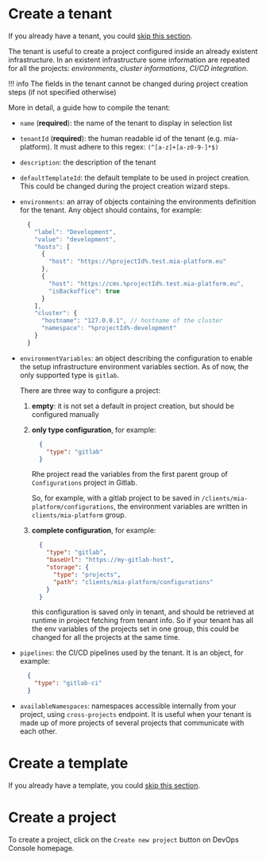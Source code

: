 # Create a tenant

If you already have a tenant, you could [skip this section](#create-a-template).

The tenant is useful to create a project configured inside an already existent infrastructure.
In an existent infrastructure some information are repeated for all the projects: *environments*, *cluster informations*, *CI/CD integration*.

!!! info
    The fields in the tenant cannot be changed during project creation steps (if not specified otherwise)

More in detail, a guide how to compile the tenant:

* `name` (**required**): the name of the tenant to display in selection list
* `tenantId` (**required**): the human readable id of the tenant (e.g. mia-platform). It must adhere to this regex: `(^[a-z]+[a-z0-9-]*$)`
* `description`: the description of the tenant
* `defaultTemplateId`: the default template to be used in project creation. This could be changed during the project creation wizard steps.
* `environments`: an array of objects containing the environments definition for the tenant. Any object should contains, for example:

    ```js
      {
        "label": "Development",
        "value": "development",
        "hosts": [
          {
            "host": "https://%projectId%.test.mia-platform.eu"
          },
          {
            "host": "https://cms.%projectId%.test.mia-platform.eu",
            "isBackoffice": true
          }
        ],
        "cluster": {
          "hostname": "127.0.0.1", // hostname of the cluster
          "namespace": "%projectId%-development"
        }
      }
    ```

* `environmentVariables`: an object describing the configuration to enable the setup infrastructure environment variables section. As of now, the only supported type is `gitlab`.

  There are three way to configure a project:

  1. **empty**: it is not set a default in project creation, but should be configured manually

  1. **only type configuration**, for example:
      ```json
        {
          "type": "gitlab"
        }
      ```
      Rhe project read the variables from the first parent group of `Configurations` project in Gitlab.

      So, for example, with a gitlab project to be saved in
      `/clients/mia-platform/configurations`, the environment variables are written in `clients/mia-platform` group.

  1. **complete configuration**, for example:
      ```json
        {
          "type": "gitlab",
          "baseUrl": "https://my-gitlab-host",
          "storage": {
            "type": "projects",
            "path": "clients/mia-platform/configurations"
          }
        }
      ```
      this configuration is saved only in tenant, and should be retrieved at runtime in project fetching from tenant info. So if your tenant has all the env variables of the projects set in one group, this could be changed for all the projects at the same time.

* `pipelines`: the CI/CD pipelines used by the tenant. It is an object, for example:
    ```json
      {
        "type": "gitlab-ci"
      }
    ```

* `availableNamespaces`: namespaces accessible internally from your project, using `cross-projects` endpoint. It is useful when your tenant is made up of more projects of several projects that communicate with each other.


# Create a template

If you already have a template, you could [skip this section](#create-a-template).


# Create a project

To create a project, click on the `Create new project` button on DevOps Console homepage.
